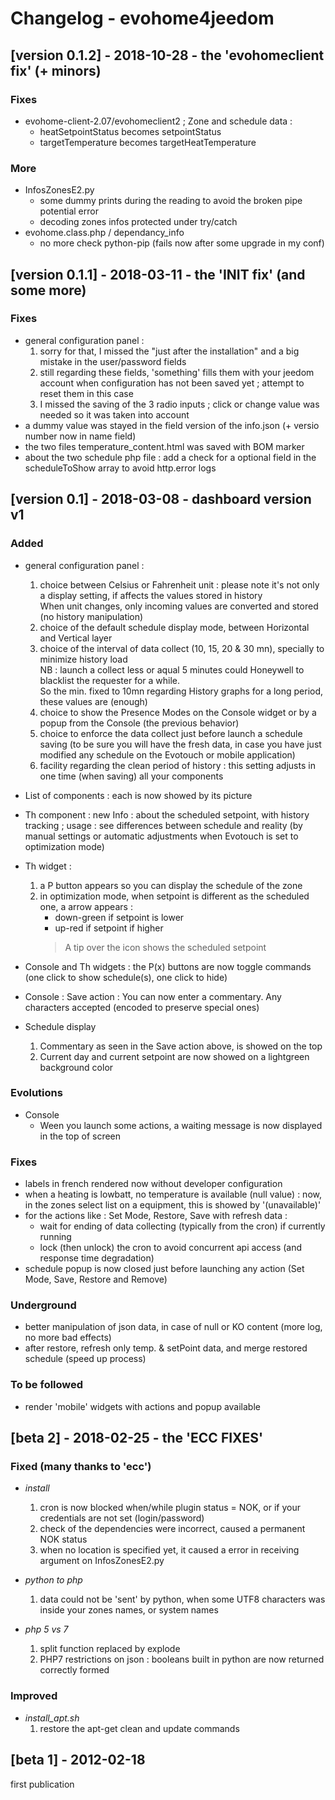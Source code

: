 # Changelog - evohome4jeedom

## [version 0.1.2] - 2018-10-28 - the 'evohomeclient fix' (+ minors)
### Fixes
- evohome-client-2.07/evohomeclient2 ; Zone and schedule data :
	* heatSetpointStatus becomes setpointStatus
	* targetTemperature becomes targetHeatTemperature
### More
- InfosZonesE2.py
	* some dummy prints during the reading to avoid the broken pipe potential error
	* decoding zones infos protected under try/catch
- evohome.class.php / dependancy_info
	* no more check python-pip (fails now after some upgrade in my conf)

## [version 0.1.1] - 2018-03-11 - the 'INIT fix' (and some more)
### Fixes
- general configuration panel :
	1. sorry for that, I missed the "just after the installation" and a big mistake in the user/password fields
	2. still regarding these fields, 'something' fills them with your jeedom account when configuration has not been saved yet ; attempt to reset them in this case
	3. I missed the saving of the 3 radio inputs ; click or change value was needed so it was taken into account
- a dummy value was stayed in the field version of the info.json (+ versio number now in name field)
- the two files temperature_content.html was saved with BOM marker
- about the two schedule php file : add a check for a optional field in the scheduleToShow array to avoid http.error logs

## [version 0.1] - 2018-03-08 - dashboard version v1
### Added
- general configuration panel :
	1. choice between Celsius or Fahrenheit unit : please note it's not only a display setting, if affects the values stored in history<br/>
	When unit changes, only incoming values are converted and stored (no history manipulation)
	2. choice of the default schedule display mode, between Horizontal and Vertical layer
	3. choice of the interval of data collect (10, 15, 20 & 30 mn), specially to minimize history load<br/>
	NB : launch a collect less or aqual 5 minutes could Honeywell to blacklist the requester for a while.<br/>
	So the min. fixed to 10mn regarding History graphs for a long period, these values are (enough)
	4. choice to show the Presence Modes on the Console widget or by a popup from the Console (the previous behavior)
	5. choice to enforce the data collect just before launch a schedule saving (to be sure you will have the fresh data, in case you have just modified any schedule on the Evotouch or mobile application)
	6. facility regarding the clean period of history : this setting adjusts in one time (when saving) all your components 

- List of components : each is now showed by its picture

- Th component : new Info : about the scheduled setpoint, with history tracking ; usage : see differences between schedule and reality (by manual settings or automatic adjustments when Evotouch is set to optimization mode)
 
- Th widget :
	1. a P button appears so you can display the schedule of the zone
	2. in optimization mode, when setpoint is different as the scheduled one, a arrow appears :
		- down-green if setpoint is lower
		- up-red if setpoint if higher
		> A tip over the icon shows the scheduled setpoint

- Console and Th widgets : the P(x) buttons are now toggle commands (one click to show schedule(s), one click to hide)

- Console : Save action : You can now enter a commentary. Any characters accepted (encoded to preserve special ones)

- Schedule display
	1. Commentary as seen in the Save action above, is showed on the top
	2. Current day and current setpoint are now showed on a lightgreen background color

### Evolutions
- Console
	- Ween you launch some actions, a waiting message is now displayed in the top of screen

### Fixes
- labels in french rendered now without developer configuration
- when a heating is lowbatt, no temperature is available (null value) : now, in the zones select list on a equipment, this is showed by '(unavailable)'
- for the actions like : Set Mode, Restore, Save with refresh data :
	- wait for ending of data collecting (typically from the cron) if currently running
	- lock (then unlock) the cron to avoid concurrent api access (and response time degradation)
- schedule popup is now closed just before launching any action (Set Mode, Save, Restore and Remove)

### Underground
- better manipulation of json data, in case of null or KO content (more log, no more bad effects)
- after restore, refresh only temp. & setPoint data, and merge restored schedule (speed up process)

### To be followed
- render 'mobile' widgets with actions and popup available

## [beta 2] - 2018-02-25 - the 'ECC FIXES'

### Fixed (many thanks to 'ecc')
- *install*<br/>
	1. cron is now  blocked when/while plugin status = NOK, or if your credentials are not set (login/password)<br/>
	2. check of the dependencies were incorrect, caused a permanent NOK status<br/>
	3. when no location is specified yet, it caused a error in receiving argument on InfosZonesE2.py<br/>

- *python to php*<br/>
	1. data could not be 'sent' by python, when some UTF8 characters was inside your zones names, or system names<br/>

- *php 5 vs 7*<br/>
	1. split function replaced by explode<br/>
	2. PHP7 restrictions on json : booleans built in python are now returned correctly formed<br/>

### Improved
- *install_apt.sh*<br/>
	1. restore the apt-get clean and update commands 

## [beta 1] - 2012-02-18
first publication
